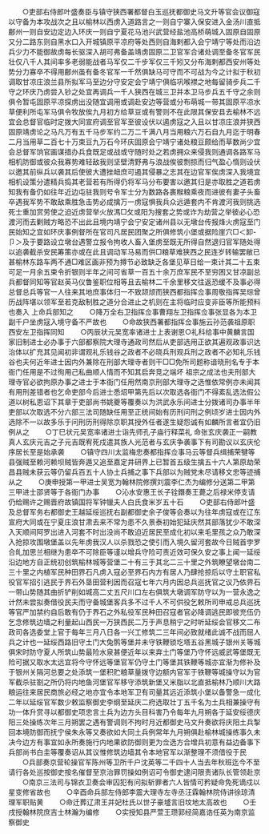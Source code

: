 <!-- { "loadSidebar": true } -->
　　○吏部右侍郎叶盛奏臣与镇守狭西署都督白玉巡抚都御史马文升等官会议御寇以守备为本攻战次之且以榆林以西虏入道路言之一则自宁寨入保安进入金汤川直抵鄜州一则自安边定边入环庆一则自宁夏花马池兴武营经盐池高桥萌城入固原自固原又分二路东则自黑水口入开城镇原平凉府等处西则自海剌都入会宁靖宁等处而沿边兵少力不能御故虏每长驱深入胡可弗备盖靖虏固原二卫官军合诸处调至备冬官军民壮仅八千人其间率多老弱能战者马军仅二千步军仅三千矧又分布海剌都西安州等处势分力寡卒不得用鄜州虽有备冬官军一千然俱缺马可守而不可战为今之计拟于秋初调取甘凉庄浪兰县所拟军马至边分守安定会宁靖宁俱临巩喉襟之地每留骑步兵二千守之环庆乃虏尝入钞之处宜再调兵一千人狭西在城三卫并本卫马步兵五千守之余则俱令暂屯固原平凉探虏出没随宜调用或调赴安边等营或分布萌城一带其固原平凉水草便利所屯军马俱令牧放俟九月初方给草豆或有警则不在此限其保安县去榆林不远宜会总督官临时定拨大同宣府调至官军至彼设伏以遏虏寇之入且以甘凉庄浪并狭西固原靖虏论之马凡万有五千马步军约二万二千满八月当用粮六万石自九月迄于明春二月当用草二百七十万束豆九万石今环庆固原会宁靖宁诸处粮豆颇给而草数尚少宜会总督军饷官画谋措办兵食既足或战或守随时处之若虏拥众来侵我则通调各路军马相机防御或彼众我寡势难轻敌我则坚壁清野弗与浪战俟彼剽掠而归气盈心惰则设伏以邀其前纵兵以袭其后使彼大遭挫衄庶可遏其侵暴之志其在边官军俟虏深入我境宜相机设策分遣精兵捣其老营若有所得仍将军马分布要害以邀其归是亦取胜之道若虏知我有备仍如往年近边屯驻我则号令军士分为数路各裹糇粮乘夜而进彼有妻子头畜卒遇我军势不敢敌乘胜急击势必成擒万一虏寇惧我兵众远遁套内不肯渡河我则挑选死士重加赏劳使之迫近虏营举火放溤□攵或阳为搜套之势或诈为劫营之举彼必心恐渡河而去剿贼方略恐不出此且境内靖宁会宁安定诸州县以无墩台传报烽火虏寇至门民始知之宜如环庆事例督所在官司凡居民团聚之所俱修筑小堡或据险崖穴□＜卸-卩＞及于要路设立墩台遇警立报令拘收人畜入堡虏至既无所得自然退归官军随处得以追袭截杀安民筹策亦或在此且调动军马易而供□粮草难狭西之民连岁转输罢敝已甚榆林东路车两不通□难区画非预为撙节必致缺乏各堡见草日给一束计其二十五束可足一月余五束令折银则半年之间可省草一百五十余万庶军民不至穷困又甘凉副总兵都督同知等官赵英马仪鲁鉴职位相等且去榆林二千余里移文往返恐缓不及事必得总督总兵等官一人往来其地庶事体归一不致颉颃而狭西都指挥佥事周敬指挥吴琮曾历战阵堪以领军至若克敌制胜之道分合进止之机则在主将临时应变非臣等所能预料也奏入  上命兵部知之
　　○降万全右卫指挥佥事曹翔左卫指挥佥事张显各为本卫副千户坐虏寇入境守备不严故也
　　○命故狭西署都指挥佥事施云孙范袭祖原职西安左卫指挥同知
　　○丙辰状元吴宽率诸进士上表谢恩○礼科给事中黄麟言国家旧制进士必办事于六部都察院大理寺通政司然后从吏部选用正欲其遍观政事识达治体以扩充其见闻初非谓观礼乐钱谷之政者不必晓兵刑观兵刑之政者不必知礼乐钱谷也夫何近年进士因内外兼除在刑部大理寺者则干□□免所司题称谙晓刑名专于本衙门任用是不过徇用己私曲顺人情而不知其启奔竞之端坏  祖宗之成法也夫刑部大理寺官必欲拘原办事之进士于本衙门任用然南京刑部大理寺之选惟依常例亦未闻其有用刑差错者也乞命吏部今后进士悉炤甲第先后以次取选各衙门不得紊乱选法假公道以树私恩诏下其章于吏部尚书姚夔等覆奏以为洪武永乐间进士分拨诸司办事半年吏部以次取选不分六部三法司随缺任用至正统间始有历刑问刑之例顷岁进士因内外选除不一以故多乐于问刑历刑得除京职其授外任者遂生疑怨诚有如麟所言者宜仍旧例从之
　　○丁巳状元吴宽率诸进士诣先师孔子庙行释菜礼  命张玄庆袭正一嗣教真人玄庆元吉之子元吉既宥死戍遣其族人光范者与玄庆争袭事下有司勘议以玄庆伦序居长至是始承袭
　　○镇守四川太监梅忠奏都指挥佥事马云等督兵缉捕荣犍等县强贼至赖河赖坝贼皆奔遁又追至嘉定井研界上已暂首五级生擒五十六人第原劫荣昌县贼未获云等仍留兵百五十人协土兵捕之事下兵部以为贼党未尽请移文忠等迹捕从之
　　○庚申授第一甲进士吴宽为翰林院修撰刘震李仁杰为编修分送第二甲第三甲进士邵贤等于各衙门办事
　　○沁水安惠王长子铨鐕奏王薨之后禄米停支请仍给赐许之赐晋府故镇国将军钟镴夫人白氏食米岁五十石
　　○吏部右侍郎叶盛及总督军务右都御史王越延绥巡抚右副都御史余子俊等会奏以为往年虏寇或在辽东宣府大同或在宁夏庄浪甘肃去来不常为患不久景泰初始犯延庆然其部落犹少不敢深入天顺间阿罗出进入河套不时出没尚不敢迫近居民至成化初以来毛里孩之众乃敢深入抢掠攻围墩堡盖以先年虏我汉人以杀戮恐之使引而入境久留河套故今日贼首孛罗合癿加思兰相继为患卒不可除臣等谨以增兵守险可责近效可保久安之事上闻一延绥沿边地方自正统初创筑榆林城等营堡二十有三于其北二三十里之外筑瞭望墩台南二三十里之内植军民种田界石凡虏入寇必至界石内方有居人乃肆抢掠后以守土职官私役官军招引逃民于界石外垦田营利因而召寇七年六月内因总兵巡抚官之议乃依界石一带山势随其曲折铲削如城高二丈五尺川口左右俱筑大墩调军防守以为一营永逸之计然未尝拟奏借役民夫而守备城堡客兵多不过千人不可供役乞敕所司申戒总兵巡抚等官严加禁约自后敢有仍于界石之外私役军民种田召寇者官必降调逃民即彼充伍仍乞念修筑边墙之利量起山西民一万狭西民二万于声息稍宁之时听延绥会官移文二布政司各选委堂上官于每年三月八日各一兴工修筑二三年间必致就绪此诚不战而屈人兵之计也一延绥西路旧守土门大兔鹘等堡并未守铁鞭锁圪塔五谷黑城子银州关等城俱宋时防守夏人所筑山势最险水泉甚便近年以来弃土门等堡乃守怀远威武等堡既无险可据又取水太远宜将今守怀远等堡官军仍守土门等堡其铁鞭等城亦宜渐为修补及于银州关隔河总要之处添筑一堡积贮粮草量拨守边额内官军于铁鞭等城操守以为官军截杀驻劄之所仍将内地鱼河堡官军移守添筑新堡又米脂以北直抵榆林乃顺川大路粮运往来居民商旅必经之地亦宜令本地军卫有司量其远近添筑小堡以备警急一成化二年以延绥官军数少敕监察御史李纲至延庆二府选取壮丁五千名为土兵相兼操守有功一体升赏寻以都御史项忠言土兵为边方头目科害乃令每年九月朔各于延安绥德庆阳三处操练次年三月朔罢之遇有警调则不拘时月近都御史马文升奏欲将庆阳土兵掣回本境防御而抚宁侯朱永等又奏欲如大同土兵例常年九月朔俱赴榆林城操练事久未决今边方有事宜如永所奏施行内地果欲防御则更为佥选方合增兵初意有益边备事下兵部尚书白圭等覆奏诏从其议惟修筑边墙其令本地官军以渐整理不须借役于民
　　○兵部奏京营轮操官军陈州等卫所千户沈英等二千四十人当去年秋班迄今不至请行各处巡按御史按名催督至京治罪罚操如例诏可令御史逮问限责诸队长管领赴京
　　○南京三法司与锦衣卫奏会审囚犯有问拟斩罪者六人皆情可矜疑命免死谪戍以星变修省故也
　　○辛酉命兵部左侍郎李震大理寺左寺丞汪霖翰林院侍讲徐琼清理军职贴黄
　　○命迁葬辽肃王并妃杜氏以世子豪墭言旧坟地太高故也
　　○壬戌授翰林院庶吉士林瀚为编修
　　○实授知县严萱王瓒郭经简嘉诰任英为南京监察御史
